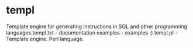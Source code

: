 # templ
Template engine for generating instructions in SQL and other programming languages
templ.txt - documentation
examples - examples :)
templ.pl - Template engine. Perl language.